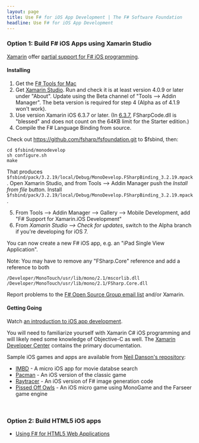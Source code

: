 ```yaml
---
layout: page
title: Use F# for iOS App Development | The F# Software Foundation
headline: Use F# for iOS App Development
---
```


### Option 1: Build F# iOS Apps using Xamarin Studio

[Xamarin](http://xamarin.com) offer [partial support for F# iOS programming](http://docs.xamarin.com/guides/cross-platform/fsharp). 

#### Installing

1. Get the [F# Tools for Mac](/use/mac)
2. Get [Xamarin Studio](http://xamarin.com/download). Run and check it is at least version 4.0.9 or later under "About". Update using the Beta channel of "Tools --> Addin Manager".  The beta version is required for step 4 (Alpha as of 4.1.9 won't work).
3. Use version Xamarin iOS 6.3.7 or later.
 (In [6.3.7](http://docs.xamarin.com/releases/ios/xamarin.ios_6/xamarin.ios_6.3),
 FSharpCode.dll is "blessed" and does not count on the 64KB limit for the Starter edition.)
4. Compile the F# Language Binding from source.  

Check out https://github.com/fsharp/fsfoundation.git to $fsbind, then:

```shell
cd $fsbind/monodevelop
sh configure.sh
make
```

That produces ```$fsbind/pack/3.2.19/local/Debug/MonoDevelop.FSharpBinding_3.2.19.mpack```.  Open Xamarin Studio, and from
Tools --> Addin Manager push the _Install from file_ button.  Install ```$fsbind/pack/3.2.19/local/Debug/MonoDevelop.FSharpBinding_3.2.19.mpack```. 

5. From Tools --> Addin Manager --> Gallery --> Mobile Development, add "F# Support for Xamarin.iOS Development" 
6. From _Xamarin Studio --> Check for updates_, switch to the Alpha branch if you're developing for iOS 7.


You can now create a new F# iOS app, e.g. an "iPad Single View Application". 

Note: You may have to remove any "FSharp.Core" reference and add a reference to both

    /Developer/MonoTouch/usr/lib/mono/2.1/mscorlib.dll 
    /Developer/MonoTouch/usr/lib/mono/2.1/FSharp.Core.dll 

Report problems to the [F# Open Source Group email list](http://fsharp.github.com/fsharp) and/or Xamarin.

#### Getting Going

Watch [an introduction to iOS app development](http://skillsmatter.com/podcast/scala/f-on-ipad-and-iphone-with-xamarin-studio/mh-7404).

You will need to familiarize yourself with Xamarin C# iOS programming and will likely need some knowledge of 
Objective-C as well.  The [Xamarin Developer Center](http://docs.xamarin.com/) contains the primary documentation. 

Sample iOS games and apps are available from [Neil Danson's repository](https://bitbucket.org/thedo666/):

* [IMBD](https://bitbucket.org/thedo666/imdb) -  A micro iOS app for movie databse search
* [Pacman](https://bitbucket.org/thedo666/pacman) -  An iOS version of the classic game 
* [Raytracer](https://bitbucket.org/thedo666/raytracer) - An iOS version of F# image generation code
* [Pissed Off Owls](https://bitbucket.org/thedo666/pissed-off-owls) - An iOS micro game using MonoGame and the Farseer game engine


<br />


### Option 2: Build HTML5 iOS apps

* [Using F# for HTML5 Web Applications](/use/html5)


